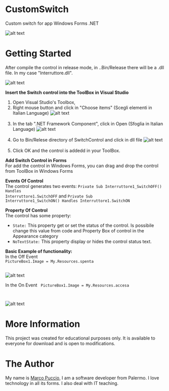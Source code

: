 # CustomSwitch
Custom switch for app Windows Forms .NET

![alt text](https://www.marcopuccio.com/GitHubSwitchImgs/1.JPG)
# Getting Started
After compile the control in release mode, in ..Bin/Release there will be a .dll file. In my case "Interruttore.dll".

![alt text](https://www.marcopuccio.com/GitHubSwitchImgs/2.JPG)

<b>Insert the Switch control into the ToolBox in Visual Studio</b><br>
1. Open Visual Studio's Toolbox,
2. Right mouse button and click in "Choose items" (Scegli elementi in Italian Language)  ![alt text](https://www.marcopuccio.com/GitHubSwitchImgs/3.JPG)<br><br>
3. In the tab ".NET Framework Component", click in Open (Sfoglia in Italian Language)  ![alt text](https://www.marcopuccio.com/GitHubSwitchImgs/4.JPG)<br><br>
4. Go to Bin/Relese directory of SwitchControl and click in dll file ![alt text](https://www.marcopuccio.com/GitHubSwitchImgs/5.JPG)<br><br>
5. Click OK and the control is addedd in your ToolBox.<br>

<b>Add Switch Control in Forms</b><br>
For add the control in Windows Forms, you can drag and drop the control from ToolBox in Windows Forms

<b>Events Of Control</b><br>
The control generates two events: 
<code>Private Sub Interruttore1_SwitchOFF() Handles Interruttore1.SwitchOFF</code>
and <code>Private Sub Interruttore1_SwitchON() Handles Interruttore1.SwitchON</code><br>

<b>Property Of Control</b><br>
The control has some property: 
- <code>State:</code> This property get or set the status of the control. Is possibile change this value from code and Property Box of control in the Appearance category<br>
- <code>NoTextState:</code> This property display or hides the control status text. <br>

<b>Basic Example of functionality:</b><br>
In the Off Event
<code> 
        PictureBox1.Image = My.Resources.spenta <br>
<br>
</code><br>
![alt text](https://www.marcopuccio.com/GitHubSwitchImgs/6.JPG)

In the On Event
<code> 
        PictureBox1.Image = My.Resources.accesa <br>
<br>
</code><br>
![alt text](https://www.marcopuccio.com/GitHubSwitchImgs/7.JPG)

# More Information
This project was created for educational purposes only. It is available to everyone for download and is open to modifications.

# The Author
My name is <a href='https://www.marcopuccio.com/'>Marco Puccio</a>, I am a software developer from Palermo. I love technology in all its forms. I also deal with IT teaching.

